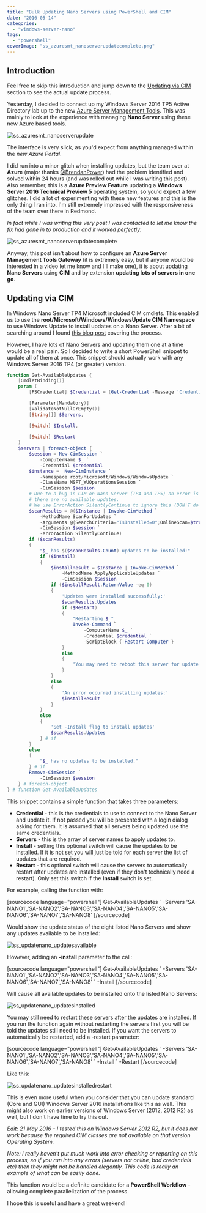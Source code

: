 ```yaml
---
title: "Bulk Updating Nano Servers using PowerShell and CIM"
date: "2016-05-14"
categories:
  - "windows-server-nano"
tags:
  - "powershell"
coverImage: "ss_azuresmt_nanoserverupdatecomplete.png"
---
```


## Introduction

Feel free to skip this introduction and jump down to the [Updating via CIM](#updating-via-cim) section to see the actual update process.

Yesterday, I decided to connect up my Windows Server 2016 TP5 Active Directory lab up to the new [Azure Server Management Tools](https://blogs.technet.microsoft.com/nanoserver/2016/02/09/introducing-server-management-tools/). This was mainly to look at the experience with managing **Nano Server** using these new Azure based tools.

![ss_azuresmt_nanoserverupdate](/images/ss_azuresmt_nanoserverupdate1.png)

The interface is very slick, as you'd expect from anything managed within the _new Azure Portal_.

I did run into a minor glitch when installing updates, but the team over at **Azure** (major thanks [@BrendanPower](https://twitter.com/brendanpower)) had the problem identified and solved within 24 hours (and was rolled out while I was writing this post). Also remember, this is a **Azure Preview Feature** updating a **Windows Server 2016 Technical Preview 5** operating system, so you'd expect a few glitches. I did a lot of experimenting with these new features and this is the only thing I ran into. I'm still extremely impressed with the responsiveness of the team over there in Redmond.

_In fact while I was writing this very post I was contacted to let me know the fix had gone in to production and it worked perfectly:_

![ss_azuresmt_nanoserverupdatecomplete](/images/ss_azuresmt_nanoserverupdatecomplete.png)

Anyway, this post isn't about how to configure an **Azure Server Management Tools Gateway** (it is extremely easy, but if anyone would be interested in a video let me know and I'll make one), it is about updating **Nano Servers** using **CIM** and by extension **updating lots of servers in one go**.

## Updating via CIM

In Windows Nano Server TP4 Microsoft included CIM cmdlets. This enabled us to use the **root/Microsoft/Windows/WindowsUpdate CIM Namespace** to use Windows Update to install updates on a Nano Server. After a bit of searching around I found [this blog post](https://blogs.technet.microsoft.com/nanoserver/2016/01/16/updating-nano-server-using-windows-update-or-windows-server-update-service/) covering the process.

However, I have lots of Nano Servers and updating them one at a time would be a real pain. So I decided to write a short PowerShell snippet to update all of them at once. This snippet should actually work with any Windows Server 2016 TP4 (or greater) version.


```powershell
function Get-AvailableUpdates {
    [CmdletBinding()]
    param (
        [PSCredential] $Credential = (Get-Credential -Message 'Credentials to use to update Servers'),

        [Parameter(Mandatory)]
        [ValidateNotNullOrEmpty()]
        [String[]] $Servers,

        [Switch] $Install,
        
        [Switch] $Restart
    )
    $servers | foreach-object {
        $session = New-CimSession `
            -ComputerName $_ `
            -Credential $credential
        $instance =  New-CimInstance `
            -Namespace root/Microsoft/Windows/WindowsUpdate `
            -ClassName MSFT_WUOperationsSession `
            -CimSession $session
        # Due to a bug in CIM on Nano Server (TP4 and TP5) an error is returned when
        # there are no available updates.
        # We use ErrorAction SilentlyContinue to ignore this (DON'T do this in a production script!!!!)
        $scanResults = @($Instance | Invoke-CimMethod `
            -MethodName ScanForUpdates `
            -Arguments @{SearchCriteria="IsInstalled=0";OnlineScan=$true} `
            -CimSession $session `
            -errorAction SilentlyContinue)
        if ($scanResults)
        {
            "$_ has $($scanResults.Count) updates to be installed:"
            if ($install)
            {
                $installResult = $Instance | Invoke-CimMethod `
                    -MethodName ApplyApplicableUpdates `
                    -CimSession $Session
                if ($installResult.ReturnValue -eq 0)
                {
                    'Updates were installed successfully:'
                    $scanResults.Updates
                    if ($Restart)
                    {
                        "Restarting $_"
                        Invoke-Command `
                            -ComputerName $_ `
                            -Credential $credential `
                            -ScriptBlock { Restart-Computer }
                    }
                    else
                    {
                        'You may need to reboot this server for update installation to complete.'
                    }
                }
                else
                {
                    'An error occurred installing updates:'
                    $installResult
                }
            }
            else
            {
                'Set -Install flag to install updates'
                $scanResults.Updates
            } # if
        }
        else
        {
            "$_ has no updates to be installed."
        } # if
        Remove-CimSession `
            -CimSession $session
    } # foreach-object
} # function Get-AvailableUpdates
```

This snippet contains a simple function that takes three parameters:

- **Credential** - this is the credentials to use to connect to the Nano Server and update it. If not passed you will be presented with a login dialog asking for them. It is assumed that all servers being updated use the same credentials.
- **Servers** - this is the array of server names to apply updates to.
- **Install** - setting this optional switch will cause the updates to be installed. If it is not set you will just be told for each server the list of updates that are required.
- **Restart** - this optional switch will cause the servers to automatically restart after updates are installed (even if they don't technically need a restart). Only set this switch if the **Install** switch is set.

For example, calling the function with:

\[sourcecode language="powershell"\] Get-AvailableUpdates \` -Servers 'SA-NANO1','SA-NANO2','SA-NANO3','SA-NANO4','SA-NANO5','SA-NANO6','SA-NANO7','SA-NANO8' \[/sourcecode\]

Would show the update status of the eight listed Nano Servers and show any updates available to be installed:

![ss_updatenano_updatesavailable](/images/ss_updatenano_updatesavailable.png)

However, adding an **\-install** parameter to the call:

\[sourcecode language="powershell"\] Get-AvailableUpdates \` -Servers 'SA-NANO1','SA-NANO2','SA-NANO3','SA-NANO4','SA-NANO5','SA-NANO6','SA-NANO7','SA-NANO8' \` -Install \[/sourcecode\]

Will cause all available updates to be installed onto the listed Nano Servers:

![ss_updatenano_updatesinstalled](/images/ss_updatenano_updatesinstalled.png)

You may still need to restart these servers after the updates are installed. If you run the function again without restarting the servers first you will be told the updates still need to be installed. If you want the servers to automatically be restarted, add a -restart parameter:

\[sourcecode language="powershell"\] Get-AvailableUpdates \` -Servers 'SA-NANO1','SA-NANO2','SA-NANO3','SA-NANO4','SA-NANO5','SA-NANO6','SA-NANO7','SA-NANO8' \` -Install \` -Restart \[/sourcecode\]

Like this:

![ss_updatenano_updatesinstalledrestart](/images/ss_updatenano_updatesinstalledrestart.png)

This is even more useful when you consider that you can update standard (Core and GUI) Windows Server 2016 installations like this as well. This might also work on earlier versions of Windows Server (2012, 2012 R2) as well, but I don't have time to try this out.

_Edit: 21 May 2016 - I tested this on Windows Server 2012 R2, but it does not work because the required CIM classes are not available on that version Operating System._

_Note: I really haven't put much work into error checking or reporting on this process, so if you run into any errors (servers not online, bad credentials etc) then they might not be handled elegantly. This code is really an example of what can be easily done._

This function would be a definite candidate for a **PowerShell Workflow** - allowing complete parallelization of the process.

I hope this is useful and have a great weekend!



